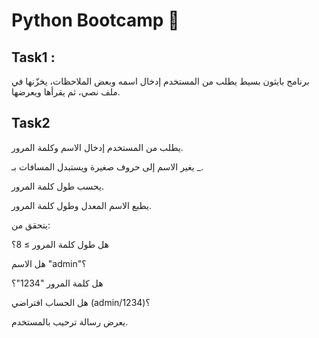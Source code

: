 # Python Bootcamp 👀


## Task1 :


برنامج بايثون بسيط يطلب من المستخدم إدخال اسمه وبعض الملاحظات، يخزّنها في ملف نصي، ثم يقرأها ويعرضها.
## Task2


يطلب من المستخدم إدخال الاسم وكلمة المرور.

يغير الاسم إلى حروف صغيرة ويستبدل المسافات بـ _.

يحسب طول كلمة المرور.

يطبع الاسم المعدل وطول كلمة المرور.

يتحقق من:

هل طول كلمة المرور ≥ 8؟

هل الاسم "admin"؟

هل كلمة المرور "1234"؟

هل الحساب افتراضي (admin/1234)؟

يعرض رسالة ترحيب بالمستخدم.

